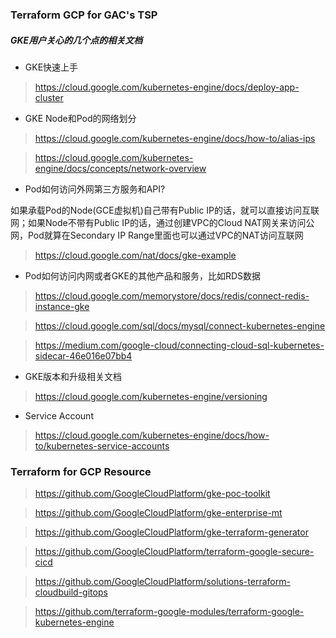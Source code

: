 ### Terraform GCP for GAC's TSP

##### GKE用户关心的几个点的相关文档
- GKE快速上手
> https://cloud.google.com/kubernetes-engine/docs/deploy-app-cluster

- GKE Node和Pod的网络划分
> https://cloud.google.com/kubernetes-engine/docs/how-to/alias-ips

> https://cloud.google.com/kubernetes-engine/docs/concepts/network-overview

- Pod如何访问外网第三方服务和API? 

如果承载Pod的Node(GCE虚拟机)自己带有Public IP的话，就可以直接访问互联网；如果Node不带有Public IP的话，通过创建VPC的Cloud NAT网关来访问公网，Pod就算在Secondary IP Range里面也可以通过VPC的NAT访问互联网
> https://cloud.google.com/nat/docs/gke-example

- Pod如何访问内网或者GKE的其他产品和服务，比如RDS数据
> https://cloud.google.com/memorystore/docs/redis/connect-redis-instance-gke

> https://cloud.google.com/sql/docs/mysql/connect-kubernetes-engine

> https://medium.com/google-cloud/connecting-cloud-sql-kubernetes-sidecar-46e016e07bb4

- GKE版本和升级相关文档
> https://cloud.google.com/kubernetes-engine/versioning 

- Service Account
> https://cloud.google.com/kubernetes-engine/docs/how-to/kubernetes-service-accounts

### Terraform for GCP Resource
>https://github.com/GoogleCloudPlatform/gke-poc-toolkit

>https://github.com/GoogleCloudPlatform/gke-enterprise-mt

>https://github.com/GoogleCloudPlatform/gke-terraform-generator

>https://github.com/GoogleCloudPlatform/terraform-google-secure-cicd

>https://github.com/GoogleCloudPlatform/solutions-terraform-cloudbuild-gitops

>https://github.com/terraform-google-modules/terraform-google-kubernetes-engine
